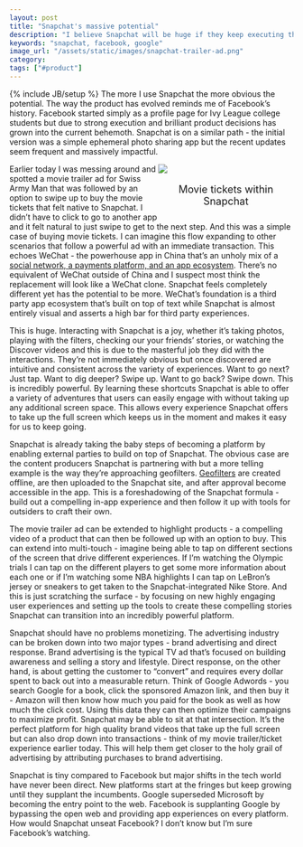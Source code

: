 ```yaml
---
layout: post
title: "Snapchat's massive potential"
description: "I believe Snapchat will be huge if they keep executing the way they have been."
keywords: "snapchat, facebook, google"
image_url: "/assets/static/images/snapchat-trailer-ad.png"
category:
tags: ["#product"]
---
```

{% include JB/setup %}
The more I use Snapchat the more obvious the potential. The way the product has evolved reminds me of Facebook’s history. Facebook started simply as a profile page for Ivy League college students but due to strong execution and brilliant product decisions has grown into the current behemoth. Snapchat is on a similar path - the initial version was a simple ephemeral photo sharing app but the recent updates seem frequent and massively impactful.

<div style="float:right; width:240px;">
  <img src="{{ IMG_PATH }}snapchat-trailer-ad.png" />
  <p style="text-align:center; font-size: 18px;">Movie tickets within Snapchat</p>
</div>

Earlier today I was messing around and spotted a movie trailer ad for Swiss Army Man that was followed by an option to swipe up to buy the movie tickets that felt native to Snapchat. I didn’t have to click to go to another app and it felt natural to just swipe to get to the next step. And this was a simple case of buying movie tickets. I can imagine this flow expanding to other scenarios that follow a powerful ad with an immediate transaction. This echoes WeChat - the powerhouse app in China that’s an unholy mix of a [social network, a payments platform, and an app ecosystem](http://a16z.com/2015/08/06/wechat-china-mobile-first/). There’s no equivalent of WeChat outside of China and I suspect most think the replacement will look like a WeChat clone. Snapchat feels completely different yet has the potential to be more. WeChat’s foundation is a third party app ecosystem that’s built on top of text while Snapchat is almost entirely visual and asserts a high bar for third party experiences.

This is huge. Interacting with Snapchat is a joy, whether it’s taking photos, playing with the filters, checking our your friends’ stories, or watching the Discover videos and this is due to the masterful job they did with the interactions. They’re not immediately obvious but once discovered are intuitive and consistent across the variety of experiences. Want to go next? Just tap. Want to dig deeper? Swipe up. Want to go back? Swipe down. This is incredibly powerful. By learning these shortcuts Snapchat is able to offer a variety of adventures that users can easily engage with without taking up any additional screen space. This allows every experience Snapchat offers to take up the full screen which keeps us in the moment and makes it easy for us to keep going.

Snapchat is already taking the baby steps of becoming a platform by enabling external parties to build on top of Snapchat. The obvious case are the content producers Snapchat is partnering with but a more telling example is the way they’re approaching geofilters. [Geofilters](https://snapchat.com/geofilters) are created offline, are then uploaded to the Snapchat site, and after approval become accessible in the app. This is a foreshadowing of the Snapchat formula - build out a compelling in-app experience and then follow it up with tools for outsiders to craft their own.

The movie trailer ad can be extended to highlight products - a compelling video of a product that can then be followed up with an option to buy. This can extend into multi-touch - imagine being able to tap on different sections of the screen that drive different experiences. If I’m watching the Olympic trials I can tap on the different players to get some more information about each one or if I’m watching some NBA highlights I can tap on LeBron’s jersey or sneakers to get taken to the Snapchat-integrated Nike Store. And this is just scratching the surface - by focusing on new highly engaging user experiences and setting up the tools to create these compelling stories Snapchat can transition into an incredibly powerful platform.

Snapchat should have no problems monetizing. The advertising industry can be broken down into two major types - brand advertising and direct response. Brand advertising is the typical TV ad that’s focused on building awareness and selling a story and lifestyle. Direct response, on the other hand, is about getting the customer to “convert” and requires every dollar spent to back out into a measurable return. Think of Google Adwords - you search Google for a book, click the sponsored Amazon link, and then buy it - Amazon will then know how much you paid for the book as well as how much the click cost. Using this data they can then optimize their campaigns to maximize profit. Snapchat may be able to sit at that intersection. It’s the perfect platform for high quality brand videos that take up the full screen but can also drop down into transactions - think of my movie trailer/ticket experience earlier today. This will help them get closer to the holy grail of advertising by attributing purchases to brand advertising.

Snapchat is tiny compared to Facebook but major shifts in the tech world have never been direct. New platforms start at the fringes but keep growing until they supplant the incumbents. Google superseded Microsoft by becoming the entry point to the web. Facebook is supplanting Google by bypassing the open web and providing app experiences on every platform. How would Snapchat unseat Facebook? I don’t know but I’m sure Facebook’s watching.
